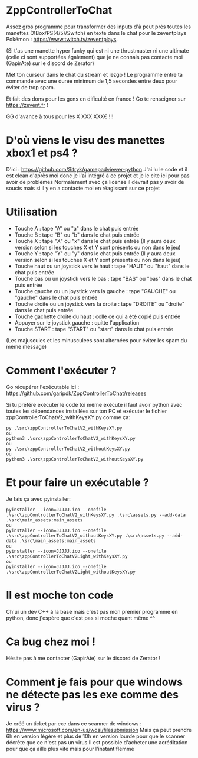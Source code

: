 # ZppControllerToChat
Assez gros programme pour transformer des inputs d'à peut près toutes les manettes (XBox/PS(4/5)/Switch) en texte dans le chat pour le zeventplays Pokémon : https://www.twitch.tv/zeventplays.

(Si t'as une manette hyper funky qui est ni une thrustmaster ni une ultimate (celle ci sont supportées également) que je ne connais pas contacte moi (GapirAte) sur le discord de Zerator)

Met ton curseur dans le chat du stream et lezgo ! Le programme entre ta commande avec une durée minimum de 1,5 secondes entre deux pour éviter de trop spam. 

Et fait des dons pour les gens en dificulté en france ! Go te renseigner sur https://zevent.fr !

GG d'avance à tous pour les X XXX XXX€ !!!

# D'où viens le visu des manettes xbox1 et ps4 ?
D'ici : https://github.com/Sitryk/gamepadviewer-python
J'ai lu le code et il est clean d'après moi donc je l'ai intégré à ce projet et je le cite ici pour pas avoir de problèmes
Normalement avec ça license il devrait pas y avoir de soucis mais si il y en a contacte moi en réagissant sur ce projet

# Utilisation
 - Touche A : tape "A" ou "a" dans le chat puis entrée
 - Touche B : tape "B" ou "b" dans le chat puis entrée
 - Touche X : tape "X" ou "x" dans le chat puis entrée (Il y aura deux version selon si les touches X et Y sont présents ou non dans le jeu)
 - Touche Y : tape "Y" ou "y" dans le chat puis entrée (Il y aura deux version selon si les touches X et Y sont présents ou non dans le jeu)
 - Touche haut ou un joystick vers le haut : tape "HAUT" ou "haut" dans
   le chat puis entrée
 - Touche bas ou un joystick vers le bas : tape "BAS" ou "bas" dans le
   chat puis entrée
 - Touche gauche ou un joystick vers la gauche : tape "GAUCHE" ou
   "gauche" dans le chat puis entrée
 - Touche droite ou un joystick vers la droite : tape "DROITE" ou
   "droite" dans le chat puis entrée
 - Touche gachette droite du haut : colle ce qui a été copié puis entrée
 - Appuyer sur le joystick gauche : quitte l'application
 - Touche START : tape "START" ou "start" dans le chat puis entrée

(Les majuscules et les minusculees sont alternées pour éviter les spam du même message)

# Comment l'exécuter ?
Go récupérer l'exécutable ici : https://github.com/garipdk/ZppControllerToChat/releases

Si tu préfére exécuter le code toi même exécute il faut avoir python avec toutes les dépendances installées sur ton PC et exécuter le fichier zppControllerToChatV2_withKeysXY.py comme ça:

    py .\src\zppControllerToChatV2_withKeysXY.py
    ou
    python3 .\src\zppControllerToChatV2_withKeysXY.py
    ou
    py .\src\zppControllerToChatV2_withoutKeysXY.py
    ou
    python3 .\src\zppControllerToChatV2_withoutKeysXY.py

# Et pour faire un exécutable ?
Je fais ça avec pyinstaller:

    pyinstaller --icon=JJJJJ.ico --onefile .\src\zppControllerToChatV2_withKeysXY.py .\src\assets.py --add-data .\src\main_assets:main_assets
    ou
    pyinstaller --icon=JJJJJ.ico --onefile .\src\zppControllerToChatV2_withoutKeysXY.py .\src\assets.py --add-data .\src\main_assets:main_assets
    ou
    pyinstaller --icon=JJJJJ.ico --onefile .\src\zppControllerToChatV2Light_withKeysXY.py
    ou
    pyinstaller --icon=JJJJJ.ico --onefile .\src\zppControllerToChatV2Light_withoutKeysXY.py
  
# Il est moche ton code
Ch'ui un dev C++ à la base mais c'est pas mon premier programme en python, donc j'espère que c'est pas si moche quant même ^^

# Ca bug chez moi !
Hésite pas à me contacter (GapirAte) sur le discord de Zerator !

# Comment je fais pour que windows ne détecte pas les exe comme des virus ?
Je créé un ticket par exe dans ce scanner de windows : https://www.microsoft.com/en-us/wdsi/filesubmission
Mais ça peut prendre 6h en version légère et plus de 10h en version lourde pour que le scanner décrète que ce n'est pas un virus
Il est possible d'acheter une acréditation pour que ça aille plus vite mais pour l'instant flemme
